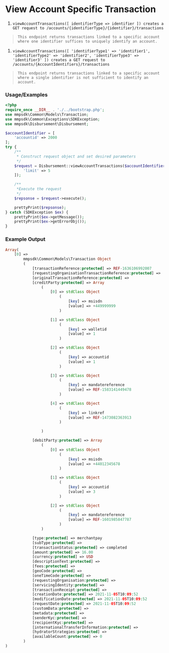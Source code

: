 # View Account Specific Transaction

1. `viewAccountTransactions([ identifierType => identifier ]) creates a GET request to /accounts/{identifierType}/{identifier}/transactions`

> `This endpoint returns transactions linked to a specific account where one identifier suffices to uniquely identify an account.`

1. `viewAccountTransactions([ 'identifierType1' => 'identifier1', 'identifierType2' => 'identifier2', 'identifierType3' => 'identifier3' ]) creates a GET request to /accounts/{AccountIdentifiers}/transactions`

> `This endpoint returns transactions linked to a specific account where a single identifier is not sufficient to identify an account.`

### Usage/Examples

```php
<?php
require_once __DIR__ . './../bootstrap.php';
use mmpsdk\Common\Models\Transaction;
use mmpsdk\Common\Exceptions\SDKException;
use mmpsdk\Disbursement\Disbursement;

$accountIdentifier = [
    'accountid' => 2000
];
try {
    /**
     * Construct request object and set desired parameters
     */
    $request = Disbursement::viewAccountTransactions($accountIdentifier, [
        'limit' => 5
    ]);

    /**
     *Execute the request
     */
    $repsonse = $request->execute();

    prettyPrint($repsonse);
} catch (SDKException $ex) {
    prettyPrint($ex->getMessage());
    prettyPrint($ex->getErrorObj());
}
```

### Example Output

```php
Array(
    [0] =>
        mmpsdk\Common\Models\Transaction Object
        (
            [transactionReference:protected] => REF-1636106992007
            [requestingOrganisationTransactionReference:protected] =>
            [originalTransactionReference:protected] =>
            [creditParty:protected] => Array
                (
                    [0] => stdClass Object
                        (
                            [key] => msisdn
                            [value] => +449999999
                        )

                    [1] => stdClass Object
                        (
                            [key] => walletid
                            [value] => 1
                        )

                    [2] => stdClass Object
                        (
                            [key] => accountid
                            [value] => 1
                        )

                    [3] => stdClass Object
                        (
                            [key] => mandatereference
                            [value] => REF-1583141449478
                        )

                    [4] => stdClass Object
                        (
                            [key] => linkref
                            [value] => REF-1473082363913
                        )

                )

            [debitParty:protected] => Array
                (
                    [0] => stdClass Object
                        (
                            [key] => msisdn
                            [value] => +44012345678
                        )

                    [1] => stdClass Object
                        (
                            [key] => accountid
                            [value] => 3
                        )

                    [2] => stdClass Object
                        (
                            [key] => mandatereference
                            [value] => REF-1601985847787
                        )
                )

            [type:protected] => merchantpay
            [subType:protected] =>
            [transactionStatus:protected] => completed
            [amount:protected] => 16.00
            [currency:protected] => USD
            [descriptionText:protected] =>
            [fees:protected] =>
            [geoCode:protected] =>
            [oneTimeCode:protected] =>
            [requestingOrganisation:protected] =>
            [servicingIdentity:protected] =>
            [transactionReceipt:protected] =>
            [creationDate:protected] => 2021-11-05T10:09:52
            [modificationDate:protected] => 2021-11-05T10:09:52
            [requestDate:protected] => 2021-11-05T10:09:52
            [customData:protected] =>
            [metadata:protected] =>
            [senderKyc:protected] =>
            [recipientKyc:protected] =>
            [internationalTransferInformation:protected] =>
            [hydratorStrategies:protected] =>
            [availableCount:protected] => 0
        )
)

```
